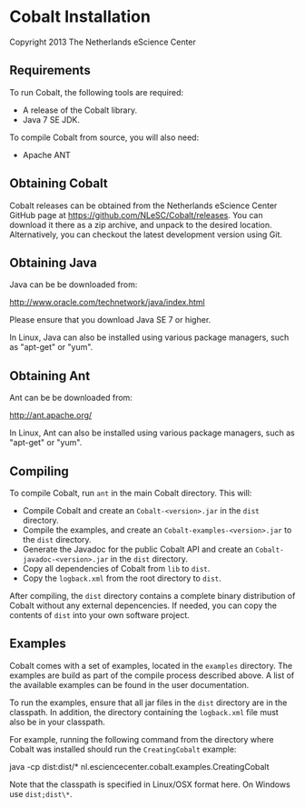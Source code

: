 Cobalt Installation
===================

Copyright 2013 The Netherlands eScience Center

Requirements
------------

To run Cobalt, the following tools are required:

- A release of the Cobalt library.
- Java 7 SE JDK.

To compile Cobalt from source, you will also need:  

- Apache ANT


Obtaining Cobalt
----------------

Cobalt releases can be obtained from the Netherlands eScience Center
GitHub page at https://github.com/NLeSC/Cobalt/releases. You can 
download it there as a zip archive, and unpack to the desired 
location. Alternatively, you can checkout the latest development 
version using Git.


Obtaining Java
--------------

Java can be be downloaded from: 

<http://www.oracle.com/technetwork/java/index.html>

Please ensure that you download Java SE 7 or higher. 

In Linux, Java can also be installed using various package managers,
such as "apt-get" or "yum".


Obtaining Ant
-------------

Ant can be be downloaded from: 

<http://ant.apache.org/>

In Linux, Ant can also be installed using various package managers,
such as "apt-get" or "yum".


Compiling
---------

To compile Cobalt, run `ant` in the main Cobalt directory. This 
will: 

- Compile Cobalt and create an `Cobalt-<version>.jar` in the `dist`
  directory. 
- Compile the examples, and create an 
  `Cobalt-examples-<version>.jar` to the `dist` directory. 
- Generate the Javadoc for the public Cobalt API and create an 
  `Cobalt-javadoc-<version>.jar` in the `dist` directory.
- Copy all dependencies of Cobalt from `lib` to `dist`.
- Copy the `logback.xml` from the root directory to `dist`.

After compiling, the `dist` directory contains a complete binary 
distribution of Cobalt without any external depencencies. If needed, 
you can copy the contents of `dist` into your own software project.


Examples
--------

Cobalt comes with a set of examples, located in the `examples` 
directory. The examples are build as part of the compile process 
described above. A list of the available examples can be found 
in the user documentation.

To run the examples, ensure that all jar files in the `dist` 
directory are in the classpath. In addition, the directory 
containing the `logback.xml` file must also be in your classpath. 

For example, running the following command from the directory where
Cobalt was installed should run the `CreatingCobalt` example:

   java -cp dist:dist/* nl.esciencecenter.cobalt.examples.CreatingCobalt

Note that the classpath is specified in Linux/OSX format here. On 
Windows use `dist;dist\*`.




